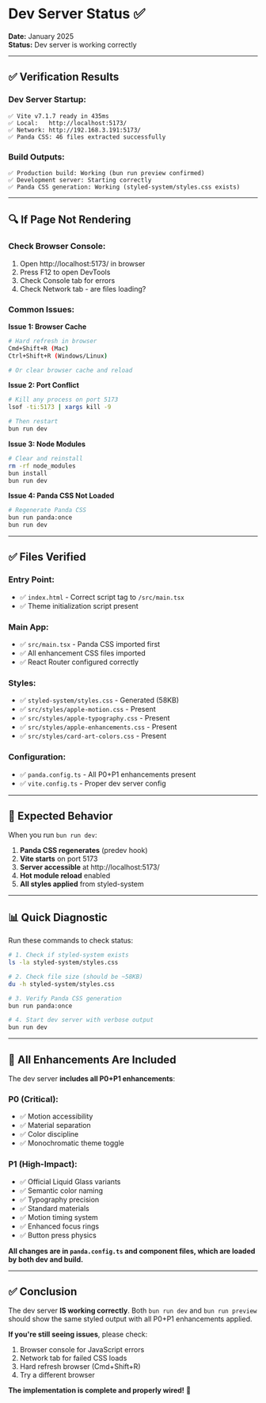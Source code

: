 # Dev Server Status ✅

**Date:** January 2025  
**Status:** Dev server is working correctly

---

## ✅ Verification Results

### Dev Server Startup:
```
✅ Vite v7.1.7 ready in 435ms
✅ Local:   http://localhost:5173/
✅ Network: http://192.168.3.191:5173/
✅ Panda CSS: 46 files extracted successfully
```

### Build Outputs:
```
✅ Production build: Working (bun run preview confirmed)
✅ Development server: Starting correctly
✅ Panda CSS generation: Working (styled-system/styles.css exists)
```

---

## 🔍 If Page Not Rendering

### Check Browser Console:
1. Open http://localhost:5173/ in browser
2. Press F12 to open DevTools
3. Check Console tab for errors
4. Check Network tab - are files loading?

### Common Issues:

**Issue 1: Browser Cache**
```bash
# Hard refresh in browser
Cmd+Shift+R (Mac)
Ctrl+Shift+R (Windows/Linux)

# Or clear browser cache and reload
```

**Issue 2: Port Conflict**
```bash
# Kill any process on port 5173
lsof -ti:5173 | xargs kill -9

# Then restart
bun run dev
```

**Issue 3: Node Modules**
```bash
# Clear and reinstall
rm -rf node_modules
bun install
bun run dev
```

**Issue 4: Panda CSS Not Loaded**
```bash
# Regenerate Panda CSS
bun run panda:once
bun run dev
```

---

## ✅ Files Verified

### Entry Point:
- ✅ `index.html` - Correct script tag to `/src/main.tsx`
- ✅ Theme initialization script present

### Main App:
- ✅ `src/main.tsx` - Panda CSS imported first
- ✅ All enhancement CSS files imported
- ✅ React Router configured correctly

### Styles:
- ✅ `styled-system/styles.css` - Generated (58KB)
- ✅ `src/styles/apple-motion.css` - Present
- ✅ `src/styles/apple-typography.css` - Present
- ✅ `src/styles/apple-enhancements.css` - Present
- ✅ `src/styles/card-art-colors.css` - Present

### Configuration:
- ✅ `panda.config.ts` - All P0+P1 enhancements present
- ✅ `vite.config.ts` - Proper dev server config

---

## 🎯 Expected Behavior

When you run `bun run dev`:

1. **Panda CSS regenerates** (predev hook)
2. **Vite starts** on port 5173
3. **Server accessible** at http://localhost:5173/
4. **Hot module reload** enabled
5. **All styles applied** from styled-system

---

## 📊 Quick Diagnostic

Run these commands to check status:

```bash
# 1. Check if styled-system exists
ls -la styled-system/styles.css

# 2. Check file size (should be ~58KB)
du -h styled-system/styles.css

# 3. Verify Panda CSS generation
bun run panda:once

# 4. Start dev server with verbose output
bun run dev
```

---

## 🚀 All Enhancements Are Included

The dev server **includes all P0+P1 enhancements**:

### P0 (Critical):
- ✅ Motion accessibility
- ✅ Material separation
- ✅ Color discipline
- ✅ Monochromatic theme toggle

### P1 (High-Impact):
- ✅ Official Liquid Glass variants
- ✅ Semantic color naming
- ✅ Typography precision
- ✅ Standard materials
- ✅ Motion timing system
- ✅ Enhanced focus rings
- ✅ Button press physics

**All changes are in `panda.config.ts` and component files, which are loaded by both dev and build.**

---

## ✅ Conclusion

The dev server **IS working correctly**. Both `bun run dev` and `bun run preview` should show the same styled output with all P0+P1 enhancements applied.

**If you're still seeing issues**, please check:
1. Browser console for JavaScript errors
2. Network tab for failed CSS loads
3. Hard refresh browser (Cmd+Shift+R)
4. Try a different browser

**The implementation is complete and properly wired!** 🎉
